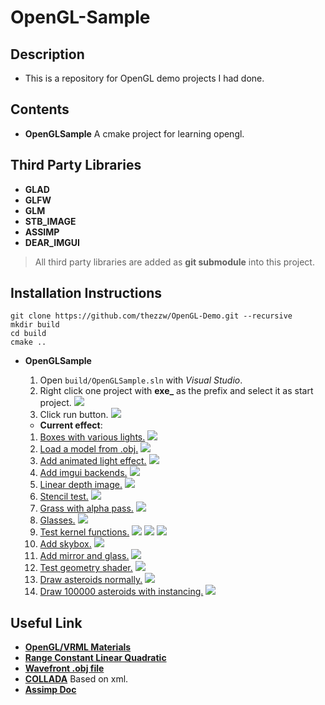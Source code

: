 # __OpenGL-Sample__
## __Description__
* This is a repository for OpenGL demo projects I had done.

## __Contents__
* __OpenGLSample__ A cmake project for learning opengl.

## __Third Party Libraries__
* __GLAD__
* __GLFW__
* __GLM__
* __STB_IMAGE__
* __ASSIMP__
* __DEAR_IMGUI__
> All third party libraries are added as __git submodule__ into this project.

## __Installation Instructions__
```
git clone https://github.com/thezzw/OpenGL-Demo.git --recursive
mkdir build
cd build
cmake ..
```
* __OpenGLSample__

    1. Open `build/OpenGLSample.sln` with _Visual Studio_.
    2. Right click one project with **exe_** as the prefix  and select it as start project.
    ![](assets/readme/vs_config_0.png)
    3. Click run button.
    ![](assets/readme/vs_effect_material.gif)
    * __Current effect__:
    1. [Boxes with various lights.](assets/readme/boxes_with_lights.mp4)
    ![](assets/readme/boxes_with_lights.png)
    2. [Load a model from .obj.](assets/readme/model_load.mp4)
    ![](assets/readme/model_load.png)
    3. [Add animated light effect.](assets/readme/animation_light.mp4)
    ![](assets/readme/animation_light.png)
    4. [Add imgui backends.]()
    ![](assets/readme/imgui_demo.png)
    5. [Linear depth image.]()
    ![](assets/readme/linear_depth.png)
    6. [Stencil test.]()
    ![](assets/readme/two_boxes.png)
    6. [Grass with alpha pass.]()
    ![](assets/readme/grass.png)
    6. [Glasses.]()
    ![](assets/readme/glass.png)
    7. [Test kernel functions.]()
    ![](assets/readme/kernel_sharpen.png)
    ![](assets/readme/kernel_blur.png)
    ![](assets/readme/kernel_edge_detection.png)
    8. [Add skybox.]()
    ![](assets/readme/skybox.png)
    9. [Add mirror and glass.]()
    ![](assets/readme/mirror_glass.png)
    10. [Test geometry shader.]()
    ![](assets/readme/geometry_shader_point_house.png)
    11. [Draw asteroids normally.]()
    ![](assets/readme/normal_belt.png)
    12. [Draw 100000 asteroids with instancing.]()
    ![](assets/readme/instance_100000_belt.png)

## __Useful Link__
* [__OpenGL/VRML Materials__](http://devernay.free.fr/cours/opengl/materials.html)
* [__Range Constant Linear Quadratic__](http://www.ogre3d.org/tikiwiki/tiki-index.php?page=-Point+Light+Attenuation)
* [__Wavefront .obj file__](http://en.wikipedia.org/wiki/Wavefront_.obj_file)
* [__COLLADA__](http://en.wikipedia.org/wiki/COLLADA) Based on xml.
* [__Assimp Doc__](http://assimp.sourceforge.net/lib_html/postprocess_8h.html)